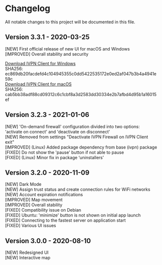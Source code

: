 # Changelog

All notable changes to this project will be documented in this file.

## Version 3.3.1 - 2020-03-25

[NEW] First official release of new UI for macOS and Windows  
[IMPROVED] Overall stability and security 

[Download IVPN Client for Windows](https://repo.ivpn.net/windows/bin/IVPN-Client-v3.3.1.exe)  
SHA256: ec869db20facdefd4c104945355c0dd5422535172e0ed2af047b3b4a4941e59c   
[Download IVPN Client for macOS](https://repo.ivpn.net/macos/bin/IVPN-3.3.1.dmg)  
SHA256: cab5bb38adf88cd09312c6c1cbf8a3d2583dd30334e2b7afbd4d95b1a16015ef  

## Version 3.2.3 - 2021-01-06

[NEW] 'On-demand firewall' configuration divided into two options: 'activate on connect' and 'deactivate on disconnect'  
[NEW] Removed from settings "Deactivate IVPN Firewall on IVPN Client exit"  
[IMPROVED] (Linux) Added package dependency from base (ivpn) package  
[FIXED] Do not show the 'pause' button if not able to pause  
[FIXED] (Linux) Minor fix in package ‘uninstallers’  

## Version 3.2.0 - 2020-11-09

[NEW] Dark Mode  
[NEW] Assign trust status and create connection rules for WiFi networks  
[NEW] Account expiration notifications  
[IMPROVED] Map movement  
[IMPROVED] Overall stability  
[FIXED] Compatibility issue on Debian  
[FIXED] Ubuntu: 'minimize' button is not shown on initial app launch  
[FIXED] Connecting to the fastest server on application start  
[FIXED] Various UI issues  

## Version 3.0.0 - 2020-08-10

[NEW] Redesigned UI  
[NEW] Interactive map
